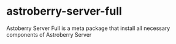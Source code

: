 # astroberry-server-full
Astoberry Server Full is a meta package that install all necessary components of Astroberry Server
